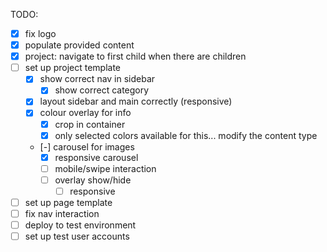 TODO:

- [x] fix logo
- [x] populate provided content
- [x] project: navigate to first child when there are children
- [ ] set up project template
  - [x] show correct nav in sidebar
    - [x] show correct category
  - [x] layout sidebar and main correctly (responsive)
  - [x] colour overlay for info
    - [x] crop in container
    - [x] only selected colors available for this... modify the content type
  - [-] carousel for images
    - [x] responsive carousel
    - [ ] mobile/swipe interaction
    - [ ] overlay show/hide
      - [ ] responsive
- [ ] set up page template
- [ ] fix nav interaction
- [ ] deploy to test environment
- [ ] set up test user accounts
